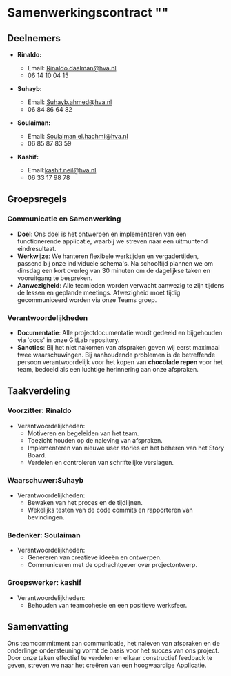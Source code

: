 # Samenwerkingscontract ""

## Deelnemers
- **Rinaldo:**
    - Email: Rinaldo.daalman@hva.nl
    - 06 14 10 04 15
    
- **Suhayb:**
    - Email: Suhayb.ahmed@hva.nl
    - 06 84 86 64 82
  
- **Soulaiman:**
    - Email: Soulaiman.el.hachmi@hva.nl
    - 06 85 87 83 59
    
- **Kashif:**
    - Email:kashif.neil@hva.nl
    - 06 33 17 98 78
    


## Groepsregels

### Communicatie en Samenwerking
- **Doel**: Ons doel is het ontwerpen en implementeren van een functionerende applicatie, waarbij we streven naar een uitmuntend eindresultaat.
- **Werkwijze**: We hanteren flexibele werktijden en vergadertijden, passend bij onze individuele schema's. Na schooltijd plannen we om dinsdag een kort overleg van 30 minuten om de dagelijkse taken en vooruitgang te bespreken.
- **Aanwezigheid**: Alle teamleden worden verwacht aanwezig te zijn tijdens de lessen en geplande meetings. Afwezigheid moet tijdig gecommuniceerd worden via onze Teams groep.

### Verantwoordelijkheden
- **Documentatie**: Alle projectdocumentatie wordt gedeeld en bijgehouden via 'docs' in onze GitLab repository.
- **Sancties**: Bij het niet nakomen van afspraken geven wij eerst maximaal twee waarschuwingen. Bij aanhoudende problemen is de betreffende persoon verantwoordelijk voor het kopen van **chocolade repen** voor het team, bedoeld als een luchtige herinnering aan onze afspraken.

## Taakverdeling

### Voorzitter: Rinaldo
- Verantwoordelijkheden:
    - Motiveren en begeleiden van het team.
    - Toezicht houden op de naleving van afspraken.
    - Implementeren van nieuwe user stories en het beheren van het Story Board.
    - Verdelen en controleren van schriftelijke verslagen.


### Waarschuwer:Suhayb 
- Verantwoordelijkheden:
    - Bewaken van het proces en de tijdlijnen.
    - Wekelijks testen van de code commits en rapporteren van bevindingen.

### Bedenker: Soulaiman
- Verantwoordelijkheden:
    - Genereren van creatieve ideeën en ontwerpen.
    - Communiceren met de opdrachtgever over projectontwerp.

### Groepswerker: kashif
- Verantwoordelijkheden:
    - Behouden van teamcohesie en een positieve werksfeer.

## Samenvatting
Ons teamcommitment aan communicatie, het naleven van afspraken en de onderlinge ondersteuning vormt de basis voor het succes van ons project. Door onze taken effectief te verdelen en elkaar constructief feedback te geven, streven we naar het creëren van een hoogwaardige Applicatie.